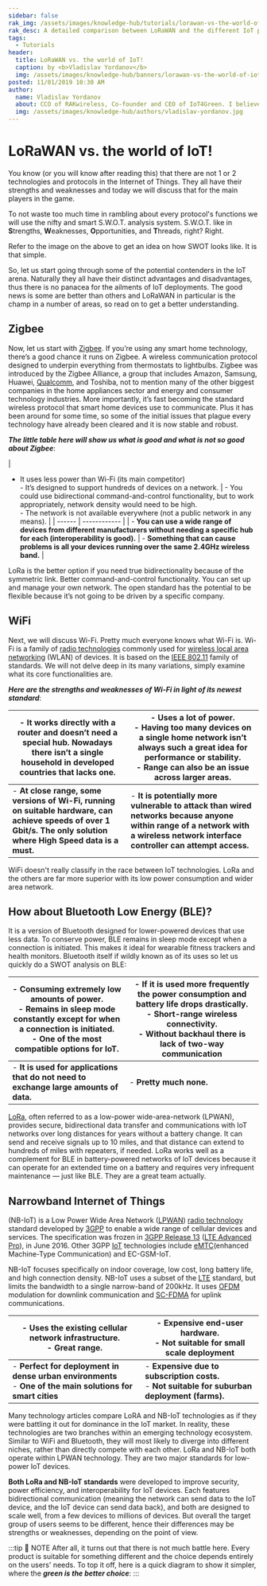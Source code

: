 ```yaml
---
sidebar: false
rak_img: /assets/images/knowledge-hub/tutorials/lorawan-vs-the-world-of-iot/overview.png
rak_desc: A detailed comparison between LoRaWAN and the different IoT protocols using S.W.O.T. Analysis.
tags:
  - Tutorials
header:
  title: LoRaWAN vs. the world of IoT!
  caption: by <b>Vladislav Yordanov</b>
  img: /assets/images/knowledge-hub/banners/lorawan-vs-the-world-of-iot.jpg
posted: 11/01/2019 10:30 AM
author:
  name: Vladislav Yordanov
  about: CCO of RAKwireless, Co-founder and CEO of IoT4Green. I believe technology can be the solution to most issues human kind is facing.
  img: /assets/images/knowledge-hub/authors/vladislav-yordanov.jpg
---
```


# LoRaWAN vs. the world of IoT!

You know (or you will know after reading this) that there are not 1 or 2 technologies and protocols in the Internet of Things. They all have their strengths and weaknesses and today we will discuss that for the main players in the game.

<rk-img
  src="/assets/images/knowledge-hub/tutorials/lorawan-vs-the-world-of-iot/swot-analysis.jpg"
/>

To not waste too much time in rambling about every protocol's functions we will use the nifty and smart S.W.O.T. analysis system. S.W.O.T. like in <b>S</b>trengths, <b>W</b>eaknesses, <b>O</b>pportunities, and <b>T</b>hreads, right? Right.

Refer to the image on the above to get an idea on how SWOT looks like. It is that simple.

So, let us start going through some of the potential contenders in the IoT arena. Naturally they all have their distinct advantages and disadvantages, thus there is no panacea for the ailments of IoT deployments. The good news is some are better than others and LoRaWAN in particular is the champ in a number of areas, so read on to get a better understanding.

## Zigbee

<rk-img
  src="/assets/images/knowledge-hub/tutorials/lorawan-vs-the-world-of-iot/zigbee.jpg"
/>

Now, let us start with [Zigbee](https://zigbee.org/). If you’re using any smart home technology, there’s a good chance it runs on Zigbee. A wireless communication protocol designed to underpin everything from thermostats to lightbulbs. Zigbee was introduced by the Zigbee Alliance, a group that includes Amazon, Samsung, Huawei, [Qualcomm](https://www.qualcomm.com/), and Toshiba, not to mention many of the other biggest companies in the home appliances sector and energy and consumer technology industries. More importantly, it’s fast becoming the standard wireless protocol that smart home devices use to communicate. Plus it has been around for some time, so some of the initial issues that plague every technology have already been cleared and it is now stable and robust.

_**The little table here will show us what is good and what is not so good about Zigbee**_:

| 
- It uses less power than Wi-Fi (its main competitor) <br> - It’s designed to support hundreds of devices on a network. |  - You could use bidirectional command-and-control functionality, but to work appropriately, network density would need to be high. <br> - The network is not available everywhere (not a public network in any means).  |
| ------ | ------------ |
| - **You can use a wide range of devices from different manufacturers without needing a specific hub for each (interoperability is good).** | - **Something that can cause problems is all your devices running over the same 2.4GHz wireless band.** |

LoRa is the better option if you need true bidirectionality because of the symmetric link. Better command-and-control functionality. You can set up and manage your own network. The open standard has the potential to be flexible because it’s not going to be driven by a specific company.

## WiFi 

<rk-img
  src="/assets/images/knowledge-hub/tutorials/lorawan-vs-the-world-of-iot/wifi.png"
/>

Next, we will discuss Wi-Fi. Pretty much everyone knows what Wi-Fi is. Wi-Fi is a family of [radio technologies](https://en.wikipedia.org/wiki/Radio) commonly used for [wireless local area networking](https://en.wikipedia.org/wiki/Wireless_LAN) (WLAN) of devices. It is based on the [IEEE 802.11](https://en.wikipedia.org/wiki/IEEE_802.11) family of standards. We will not delve deep in its many variations, simply examine what its core functionalities are.

_**Here are the strengths and weaknesses of Wi-Fi in light of its newest standard**_:

|- It works directly with a router and doesn’t need a special hub. Nowadays there isn’t a single household in developed countries that lacks one.| - Uses a lot of power. <br> - Having too many devices on a single home network isn’t always such a great idea for performance or stability. <br> - Range can also be an issue across larger areas.|
| ------ | ------------ |
| - **At close range, some versions of Wi-Fi, running on suitable hardware, can achieve speeds of over 1 Gbit/s. The only solution where High Speed data is a must.** | - **It is potentially more vulnerable to attack than wired networks because anyone within range of a network with a wireless network interface controller can attempt access.** |

WiFi doesn't really classify in the race between IoT technologies.  LoRa and the others are far more superior with its low power consumption and wider area network.

## How about Bluetooth Low Energy (BLE)?

<rk-img
  src="/assets/images/knowledge-hub/tutorials/lorawan-vs-the-world-of-iot/ble.png"
/>

It is a version of Bluetooth designed for lower-powered devices that use less data. To conserve power, BLE remains in sleep mode except when a connection is initiated. This makes it ideal for wearable fitness trackers and health monitors. Bluetooth itself if wildly known as of its uses so let us quickly do a SWOT analysis on BLE:

|- Consuming extremely low amounts of power. <br> - Remains in sleep mode constantly except for when a connection is initiated. <br> - One of the most compatible options for IoT.| - If it is used more frequently the power consumption and battery life drops drastically. <br> - Short-range wireless connectivity. <br> - Without backhaul there is lack of two-way communication |
| ------ | ------------ |
| - **It is used for applications that do not need to exchange large amounts of data.** | - **Pretty much none.** |

[LoRa](https://lora-alliance.org/about-lorawan), often referred to as a low-power wide-area-network (LPWAN), provides secure, bidirectional data transfer and communications with IoT networks over long distances for years without a battery change. It can send and receive signals up to 10 miles, and that distance can extend to hundreds of miles with repeaters, if needed. LoRa works well as a complement for BLE in battery-powered networks of IoT devices because it can operate for an extended time on a battery and requires very infrequent maintenance — just like BLE. They are a great team actually.

## Narrowband Internet of Things

<rk-img
  src="/assets/images/knowledge-hub/tutorials/lorawan-vs-the-world-of-iot/nb-iot.png"
/>

(NB-IoT) is a Low Power Wide Area Network ([LPWAN](https://en.m.wikipedia.org/wiki/LPWAN)) [radio technology](https://en.m.wikipedia.org/wiki/Radio_technology) standard developed by [3GPP](https://en.m.wikipedia.org/wiki/3GPP) to enable a wide range of cellular devices and services. The specification was frozen in [3GPP Release 13](https://en.m.wikipedia.org/wiki/3GPP#Standards) ([LTE Advanced Pro](https://en.m.wikipedia.org/wiki/LTE_Advanced_Pro)), in June 2016. Other 3GPP [IoT](https://en.m.wikipedia.org/wiki/Internet_of_things) technologies include [eMTC](https://en.m.wikipedia.org/wiki/EMTC)(enhanced Machine-Type Communication) and EC-GSM-IoT.

NB-IoT focuses specifically on indoor coverage, low cost, long battery life, and high connection density. NB-IoT uses a subset of the [LTE](https://en.m.wikipedia.org/wiki/LTE_(telecommunication)) standard, but limits the bandwidth to a single narrow-band of 200kHz. It uses [OFDM](https://en.m.wikipedia.org/wiki/OFDM) modulation for downlink communication and [SC-FDMA](https://en.m.wikipedia.org/wiki/SC-FDMA) for uplink communications.

|- Uses the existing cellular network infrastructure. <br> - Great range.| - Expensive end-user hardware. <br> - Not suitable for small scale deployment |
| ------ | ------------ |
| - **Perfect for deployment in dense urban environments** <br> - **One of the main solutions for smart cities** | - **Expensive due to subscription costs.** <br>- **Not suitable for suburban deployment (farms).** |

Many technology articles compare LoRA and NB-IoT technologies as if they were battling it out for dominance in the IoT market. In reality, these technologies are two branches within an emerging technology ecosystem. Similar to WiFi and Bluetooth, they will most likely to diverge into different niches, rather than directly compete with each other. LoRa and NB-IoT both operate within LPWAN technology. They are two major standards for low-power IoT devices.

<b>Both LoRa and NB-IoT standards</b> were developed to improve security, power efficiency, and interoperability for IoT devices. Each features bidirectional communication (meaning the network can send data to the IoT device, and the IoT device can send data back), and both are designed to scale well, from a few devices to millions of devices. But overall the target group of users seems to be different, hence their differences may be strengths or weaknesses, depending on the point of view.

:::tip 📝 NOTE
After all, it turns out that there is not much battle here. Every product is suitable for something different and the choice depends entirely on the users' needs. To top it off, here is a quick diagram to show it simpler, where the ***green is the better choice***:
:::

<rk-img
  src="/assets/images/knowledge-hub/tutorials/lorawan-vs-the-world-of-iot/comparison-table.png"
/>

<rk-author />